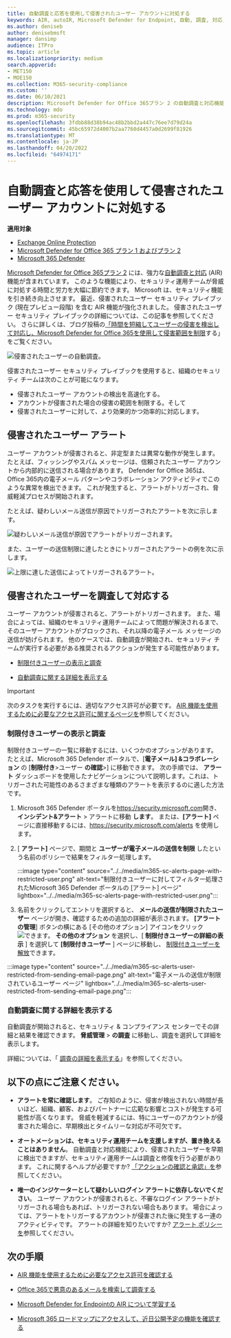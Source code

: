 ```yaml
---
title: 自動調査と応答を使用して侵害されたユーザー アカウントに対処する
keywords: AIR, autoIR, Microsoft Defender for Endpoint, 自動, 調査, 対応, 修復, 脅威, 高度, 脅威, 保護, 侵害されました
ms.author: deniseb
author: denisebmsft
manager: dansimp
audience: ITPro
ms.topic: article
ms.localizationpriority: medium
search.appverid:
- MET150
- MOE150
ms.collection: M365-security-compliance
ms.custom: ''
ms.date: 06/10/2021
description: Microsoft Defender for Office 365プラン 2 の自動調査と対応機能を使用して、侵害されたユーザー アカウントを検出して対処するプロセスを高速化する方法について説明します。
ms.technology: mdo
ms.prod: m365-security
ms.openlocfilehash: 3fdbb88d38b94ac48b2bbd2a447c76ee7d79d24a
ms.sourcegitcommit: 45bc65972d4007b2aa7760d4457a0d2699f81926
ms.translationtype: MT
ms.contentlocale: ja-JP
ms.lasthandoff: 04/20/2022
ms.locfileid: "64974171"
---
```

# <a name="address-compromised-user-accounts-with-automated-investigation-and-response"></a>自動調査と応答を使用して侵害されたユーザー アカウントに対処する

**適用対象**
- [Exchange Online Protection](exchange-online-protection-overview.md)
- [Microsoft Defender for Office 365 プラン 1 およびプラン 2](defender-for-office-365.md)
- [Microsoft 365 Defender](../defender/microsoft-365-defender.md)

[Microsoft Defender for Office 365プラン 2](defender-for-office-365.md#microsoft-defender-for-office-365-plan-1-and-plan-2) には、強力な[自動調査と対応](office-365-air.md) (AIR) 機能が含まれています。 このような機能により、セキュリティ運用チームが脅威に対処する時間と労力を大幅に節約できます。 Microsoft は、セキュリティ機能を引き続き向上させます。 最近、侵害されたユーザー セキュリティ プレイブック (現在プレビュー段階) を含む AIR 機能が強化されました。 侵害されたユーザー セキュリティ プレイブックの詳細については、この記事を参照してください。 さらに詳しくは、ブログ投稿の[「時間を短縮してユーザーの侵害を検出して対応し、Microsoft Defender for Office 365を使用して侵害範囲を制限](https://techcommunity.microsoft.com/t5/Security-Privacy-and-Compliance/Speed-up-time-to-detect-and-respond-to-user-compromise-and-limit/ba-p/977053)する」をご覧ください。

![侵害されたユーザーの自動調査。](/microsoft-365/media/office365atp-compduserinvestigation.jpg)

侵害されたユーザー セキュリティ プレイブックを使用すると、組織のセキュリティ チームは次のことが可能になります。

- 侵害されたユーザー アカウントの検出を高速化する。
- アカウントが侵害された場合の侵害の範囲を制限する。そして
- 侵害されたユーザーに対して、より効果的かつ効率的に対応します。

## <a name="compromised-user-alerts"></a>侵害されたユーザー アラート

ユーザー アカウントが侵害されると、非定型または異常な動作が発生します。 たとえば、フィッシングやスパム メッセージは、信頼されたユーザー アカウントから内部的に送信される場合があります。 Defender for Office 365は、Office 365内の電子メール パターンやコラボレーション アクティビティでこのような異常を検出できます。 これが発生すると、アラートがトリガーされ、脅威軽減プロセスが開始されます。

たとえば、疑わしいメール送信が原因でトリガーされたアラートを次に示します。

![疑わしいメール送信が原因でアラートがトリガーされます。](/microsoft-365/media/office365atp-suspiciousemailsendalert.jpg)

また、ユーザーの送信制限に達したときにトリガーされたアラートの例を次に示します。

![上限に達した送信によってトリガーされるアラート。](/microsoft-365/media/office365atp-sendinglimitreached.jpg)

## <a name="investigate-and-respond-to-a-compromised-user"></a>侵害されたユーザーを調査して対応する

ユーザー アカウントが侵害されると、アラートがトリガーされます。 また、場合によっては、組織のセキュリティ運用チームによって問題が解決されるまで、そのユーザー アカウントがブロックされ、それ以降の電子メール メッセージの送信が妨げられます。 他のケースでは、自動調査が開始され、セキュリティ チームが実行する必要がある推奨されるアクションが発生する可能性があります。

- [制限付きユーザーの表示と調査](#view-and-investigate-restricted-users)

- [自動調査に関する詳細を表示する](#view-details-about-automated-investigations)

> [!IMPORTANT]
> 次のタスクを実行するには、適切なアクセス許可が必要です。 [AIR 機能を使用するために必要なアクセス許可に関するページを](office-365-air.md#required-permissions-to-use-air-capabilities)参照してください。

### <a name="view-and-investigate-restricted-users"></a>制限付きユーザーの表示と調査

制限付きユーザーの一覧に移動するには、いくつかのオプションがあります。 たとえば、Microsoft 365 Defender ポータルで、[**電子メール] &コラボレーション** の [**制限付き**\>ユーザー **の確認**\>] に移動できます。 次の手順では、 **アラート** ダッシュボードを使用したナビゲーションについて説明します。これは、トリガーされた可能性のあるさまざまな種類のアラートを表示するのに適した方法です。

1. Microsoft 365 Defender ポータルを<https://security.microsoft.com>開き、**インシデント&アラート** \> アラートに移動 **します**。 または、**[アラート]** ページに直接移動するには、<https://security.microsoft.com/alerts> を使用します。

2. [ **アラート]** ページで、期間と **ユーザーが電子メールの送信を制限** したという名前のポリシーで結果をフィルター処理します。

   :::image type="content" source="../../media/m365-sc-alerts-page-with-restricted-user.png" alt-text="制限付きユーザーに対してフィルター処理されたMicrosoft 365 Defender ポータルの [アラート] ページ" lightbox="../../media/m365-sc-alerts-page-with-restricted-user.png":::

3. 名前をクリックしてエントリを選択すると、 **メールの送信が制限されたユーザー** ページが開き、確認するための追加の詳細が表示されます。 **[アラートの管理**] ボタンの横にある [その他のオプション] アイコンをクリック![できます。](../../media/m365-cc-sc-more-actions-icon.png) **その他のオプション** を選択し、[ **制限付きユーザーの詳細の表示** ] を選択して **[制限付きユーザー** ] ページに移動し、 [制限付きユーザーを解放](removing-user-from-restricted-users-portal-after-spam.md)できます。

  :::image type="content" source="../../media/m365-sc-alerts-user-restricted-from-sending-email-page.png" alt-text="電子メールの送信が制限されているユーザー ページ" lightbox="../../media/m365-sc-alerts-user-restricted-from-sending-email-page.png":::

### <a name="view-details-about-automated-investigations"></a>自動調査に関する詳細を表示する

自動調査が開始されると、セキュリティ & コンプライアンス センターでその詳細と結果を確認できます。 **脅威管理** \> **の調査** に移動し、調査を選択して詳細を表示します。

詳細については、「 [調査の詳細を表示する](air-view-investigation-results.md)」を参照してください。

## <a name="keep-the-following-points-in-mind"></a>以下の点にご注意ください。

- **アラートを常に確認します**。 ご存知のように、侵害が検出されない時間が長いほど、組織、顧客、およびパートナーに広範な影響とコストが発生する可能性が高くなります。 脅威を軽減するには、特にユーザーのアカウントが侵害された場合に、早期検出とタイムリーな対応が不可欠です。

- **オートメーションは、セキュリティ運用チームを支援しますが、置き換えることはありません**。 自動調査と対応機能により、侵害されたユーザーを早期に検出できますが、セキュリティ運用チームは調査と修復を行う必要があります。 これに関するヘルプが必要ですか? [「アクションの確認と承認」を](air-review-approve-pending-completed-actions.md)参照してください。

- **唯一のインジケーターとして疑わしいログイン アラートに依存しないでください**。 ユーザー アカウントが侵害されると、不審なログイン アラートがトリガーされる場合もあれば、トリガーされない場合もあります。 場合によっては、アラートをトリガーするアカウントが侵害された後に発生する一連のアクティビティです。 アラートの詳細を知りたいですか? [アラート ポリシーを](../../compliance/alert-policies.md)参照してください。

## <a name="next-steps"></a>次の手順

- [AIR 機能を使用するために必要なアクセス許可を確認する](office-365-air.md#required-permissions-to-use-air-capabilities)

- [Office 365で悪意のあるメールを検索して調査する](investigate-malicious-email-that-was-delivered.md)

- [Microsoft Defender for Endpointの AIR について学習する](/windows/security/threat-protection/microsoft-defender-atp/automated-investigations)

- [Microsoft 365 ロードマップにアクセスして、近日公開予定の機能を確認する](https://www.microsoft.com/microsoft-365/roadmap?filters=)